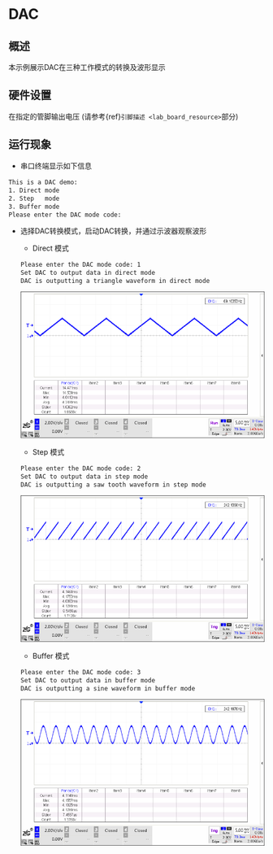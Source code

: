 # DAC

## 概述

本示例展示DAC在三种工作模式的转换及波形显示

## 硬件设置

在指定的管脚输出电压 (请参考{ref}`引脚描述 <lab_board_resource>`部分)

## 运行现象

- 串口终端显示如下信息

```console
This is a DAC demo:
1. Direct mode
2. Step   mode
3. Buffer mode
Please enter the DAC mode code:
```

- 选择DAC转换模式，启动DAC转换，并通过示波器观察波形

  - Direct 模式

  ```console
  Please enter the DAC mode code: 1
  Set DAC to output data in direct mode
  DAC is outputting a triangle waveform in direct mode
  ```

  ![](../../../../../assets/sdk/samples/dac_direct_mode.png)

  - Step 模式

  ```console
  Please enter the DAC mode code: 2
  Set DAC to output data in step mode
  DAC is outputting a saw tooth waveform in step mode
  ```

  ![](../../../../../assets/sdk/samples/dac_step_mode.png)

  - Buffer 模式

  ```console
  Please enter the DAC mode code: 3
  Set DAC to output data in buffer mode
  DAC is outputting a sine waveform in buffer mode
  ```

  ![](../../../../../assets/sdk/samples/dac_buffer_mode.png)

